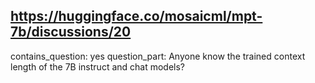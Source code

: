## https://huggingface.co/mosaicml/mpt-7b/discussions/20

contains_question: yes
question_part: Anyone know the trained context length of the 7B instruct and chat models?